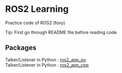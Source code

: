 # ROS2 Learning

Practice code of ROS2 (foxy)

Tip: First go through README file before reading code

## Packages

Talker/Listener in Python : <a href="">ros2_app_py</a><br>
Talker/Listener in Python : <a href="">ros2_app_cpp</a><br> 
